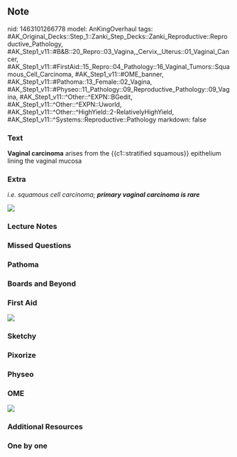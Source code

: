 ## Note
nid: 1463101266778
model: AnKingOverhaul
tags: #AK_Original_Decks::Step_1::Zanki_Step_Decks::Zanki_Reproductive::Reproductive_Pathology, #AK_Step1_v11::#B&B::20_Repro::03_Vagina,_Cervix,_Uterus::01_Vaginal_Cancer, #AK_Step1_v11::#FirstAid::15_Repro::04_Pathology::16_Vaginal_Tumors::Squamous_Cell_Carcinoma, #AK_Step1_v11::#OME_banner, #AK_Step1_v11::#Pathoma::13_Female::02_Vagina, #AK_Step1_v11::#Physeo::11_Pathology::09_Reproductive_Pathology::09_Vagina, #AK_Step1_v11::^Other::^EXPN::BGedit, #AK_Step1_v11::^Other::^EXPN::Uworld, #AK_Step1_v11::^Other::^HighYield::2-RelativelyHighYield, #AK_Step1_v11::^Systems::Reproductive::Pathology
markdown: false

### Text
<div>
  <b>Vaginal carcinoma</b> arises from the {{c1::stratified
  squamous}} epithelium lining the vaginal mucosa
</div>

### Extra
<i>i.e. squamous cell carcinoma; <b>primary vaginal carcinoma is
rare</b></i>
<div>
  <i><b><img src="paste-1291840263290881.jpg"></b></i>
</div>

### Lecture Notes


### Missed Questions


### Pathoma


### Boards and Beyond


### First Aid
<img src="tmpYgKEZ6.png">

### Sketchy


### Pixorize


### Physeo


### OME
<div class="ome-widget">
  <a href="https://onlinemeded.org?ref=anki"><img src=
  "_OME_AnkiFlashcards_General_4.png"></a>
</div>

### Additional Resources


### One by one

